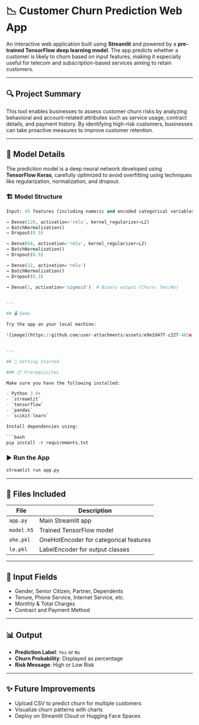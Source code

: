 # 📉 Customer Churn Prediction Web App

An interactive web application built using **Streamlit** and powered by a **pre-trained TensorFlow deep learning model**. The app predicts whether a customer is likely to churn based on input features, making it especially useful for telecom and subscription-based services aiming to retain customers.

---

## 🔍 Project Summary

This tool enables businesses to assess customer churn risks by analyzing behavioral and account-related attributes such as service usage, contract details, and payment history. By identifying high-risk customers, businesses can take proactive measures to improve customer retention.

---

## 🧠 Model Details

The prediction model is a deep neural network developed using **TensorFlow Keras**, carefully optimized to avoid overfitting using techniques like regularization, normalization, and dropout.

### 🏗️ Model Structure

```python
Input: 45 features (including numeric and encoded categorical variables)

→ Dense(128, activation='relu', kernel_regularizer=L2)
→ BatchNormalization()
→ Dropout(0.5)

→ Dense(64, activation='relu', kernel_regularizer=L2)
→ BatchNormalization()
→ Dropout(0.5)

→ Dense(32, activation='relu')
→ BatchNormalization()
→ Dropout(0.3)

→ Dense(1, activation='sigmoid')  # Binary output (Churn: Yes/No)


---

## 🖥️ Demo

Try the app on your local machine:

![image](https://github.com/user-attachments/assets/e9e2d47f-c227-482e-adbe-c2ecd75ed369)


---

## 🚀 Getting Started

### 📦 Prerequisites

Make sure you have the following installed:

- Python 3.8+
- `streamlit`
- `tensorflow`
- `pandas`
- `scikit-learn`

Install dependencies using:

```bash
pip install -r requirements.txt
```

### ▶️ Run the App

```bash
streamlit run app.py
```

---

## 📁 Files Included

| File | Description |
|------|-------------|
| `app.py` | Main Streamlit app |
| `model.h5` | Trained TensorFlow model |
| `ohe.pkl` | OneHotEncoder for categorical features |
| `le.pkl` | LabelEncoder for output classes |

---

## 📝 Input Fields

- Gender, Senior Citizen, Partner, Dependents
- Tenure, Phone Service, Internet Service, etc.
- Monthly & Total Charges
- Contract and Payment Method

---

## 📊 Output

- **Prediction Label**: `Yes` or `No`
- **Churn Probability**: Displayed as percentage
- **Risk Message**: High or Low Risk

---

## ✨ Future Improvements

- Upload CSV to predict churn for multiple customers
- Visualize churn patterns with charts
- Deploy on Streamlit Cloud or Hugging Face Spaces
